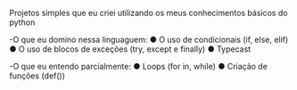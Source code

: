 Projetos simples que eu criei utilizando os meus conhecimentos básicos do python

-O que eu domino nessa linguaguem:
   ● O uso de condicionais (if, else, elif)
   ● O uso de blocos de exceções (try, except e finally)
   ● Typecast

-O que eu entendo parcialmente:
   ● Loops (for in, while)
   ● Criação de funções (def())

